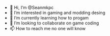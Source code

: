 - 👋 Hi, I’m @Seanmkpc
- 👀 I’m interested in gaming and modding desing
- 🌱 I’m currently learning how to progam 
- 💞️ I’m looking to collaborate on game coding
- 📫 How to reach me no one will know

<!---
Seanmkpc/Seanmkpc is a ✨ special ✨ repository because its `README.md` (this file) appears on your GitHub profile.
You can click the Preview link to take a look at your changes.
--->
